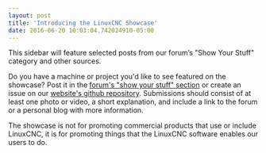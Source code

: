 ```yaml
---
layout: post
title: 'Introducing the LinuxCNC Showcase'
date: 2016-06-20 10:03:04.742024910-05:00
---
```

This sidebar will feature selected posts from our forum’s "Show Your Stuff"
category and other sources.

Do you have a machine or project you'd like to see featured on the showcase?
Post it in the [forum's "show your stuff" section][forum] or create an issue on
our [website's github repository][github].  Submissions should consist of at
least one photo or video, a short explanation, and include a link to the forum
or a personal blog with more information.

The showcase is not for promoting commercial products that use or include
LinuxCNC, it is for promoting things that the LinuxCNC software enables
our users to do.

 [github]: https://github.com/LinuxCNC/wlo/issues/new
 [forum]: https://forum.linuxcnc.org/forum/show-your-stuff
